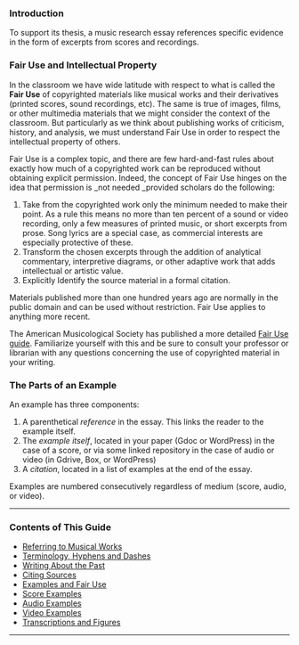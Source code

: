 ### Introduction

To support its thesis, a music research essay references specific evidence in the form of excerpts from scores and recordings.

### Fair Use and Intellectual Property

In the classroom we have wide latitude with respect to what is called the **Fair Use** of copyrighted materials like musical works and their derivatives (printed scores, sound recordings, etc). The same is true of images, films, or other multimedia materials that we might consider the context of the classroom. But particularly as we think about publishing works of criticism, history, and analysis, we must understand Fair Use in order to respect the intellectual property of others.

Fair Use is a complex topic, and there are few hard-and-fast rules about exactly how much of a copyrighted work can be reproduced without obtaining explicit permission. Indeed, the concept of Fair Use hinges on the idea that permission is _not needed _provided scholars do the following:

1. Take from the copyrighted work only the minimum needed to make their point. As a rule this means no more than ten percent of a sound or video recording, only a few measures of printed music, or short excerpts from prose. Song lyrics are a special case, as commercial interests are especially protective of these.
2. Transform the chosen excerpts through the addition of analytical commentary, interpretive diagrams, or other adaptive work that adds intellectual or artistic value.
3. Explicitly Identify the source material in a formal citation. 

Materials published more than one hundred years ago are normally in the public domain and can be used without restriction. Fair Use applies to anything more recent.  

The American Musicological Society has published a more detailed [Fair Use guide](https://drive.google.com/file/d/1jOVB9BDb7nCCR9Fqa7OQ3kk9jLxDy5U0/view?usp=sharing). Familiarize yourself with this and be sure to consult your professor or librarian with any questions concerning the use of copyrighted material in your writing.

### The Parts of an Example

An example has three components:

1. A parenthetical _reference_ in the essay. This links the reader to the example itself.
2. The _example_ _itself_, located in your paper (Gdoc or WordPress) in the case of a score, or via some linked repository in the case of audio or video (in Gdrive, Box, or WordPress)
3. A _citation_, located in a list of examples at the end of the essay. 

Examples are numbered consecutively regardless of medium (score, audio, or video).

-----

### Contents of This Guide

- [Referring to Musical Works](sections/1_works.md)
- [Terminology, Hyphens and Dashes](sections/2_terms.md)
- [Writing About the Past](sections/3_past.md)
- [Citing Sources](sections/4_citing_sources.md)
- [Examples and Fair Use](sections/5_examples_intro.md)
- [Score Examples](sections/6_score_example.md)
- [Audio Examples](sections/7_audio_examples.md)
- [Video Examples](sections/8_video_example.md)
- [Transcriptions and Figures](sections/9_transcriptions_figures.md)

-----
